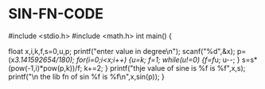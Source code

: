 # SIN-FN-CODE
#include <stdio.h>
#include <math.h>
int main()
{

float x,i,k,f,s=0,u,p;
printf("enter value in degree\n");
scanf("%d",&x);
p=(x*3.141592654/180);
for(i=0;i<x;i++)
{u=k;
f=1;
while(u!=0)
{f=f*u;
u--;
}
s=s*(pow(-1,i)*pow(p,k))/f;
k+=2;
}
printf("thje value of sine is %f is %f",x,s);
printf("\n the lib fn of sin %f is %f\n",x,sin(p));
}
